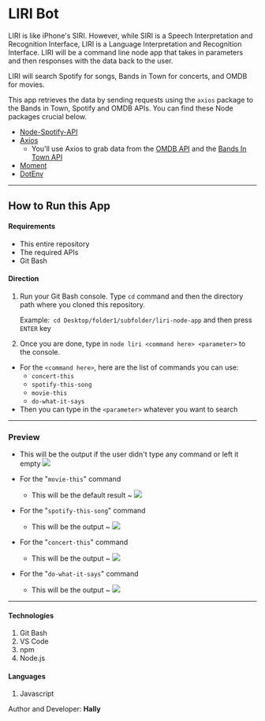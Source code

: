 # LIRI Bot
LIRI is like iPhone's SIRI. However, while SIRI is a Speech Interpretation and Recognition Interface, LIRI is a Language Interpretation and Recognition Interface. LIRI will be a command line node app that takes in parameters and then responses with the data back to the user.

LIRI will search Spotify for songs, Bands in Town for concerts, and OMDB for movies.

This app retrieves the data by sending requests using the `axios` package to the Bands in Town, Spotify and OMDB APIs. You can find these Node packages crucial below.

- [Node-Spotify-API](https://www.npmjs.com/package/node-spotify-api)
- [Axios](https://www.npmjs.com/package/axios)
  - You'll use Axios to grab data from the [OMDB API](http://www.omdbapi.com/) and the [Bands In Town API](https://www.artists.bandsintown.com/bandsintown-api)
- [Moment](https://www.npmjs.com/package/moment)
- [DotEnv](https://www.npmjs.com/package/dotenv)

---

## How to Run this App
#### Requirements
- This entire repository
- The required APIs
- Git Bash

#### Direction
1. Run your Git Bash console. Type `cd` command and then the directory path where you cloned this repository.

    Example:` cd Desktop/folder1/subfolder/liri-node-app` and then press `ENTER` key

2. Once you are done, type in `node liri <command here> <parameter>` to the console.
- For the `<command here>`, here are the list of commands you can use:
  - `concert-this`
  - `spotify-this-song`
  - `movie-this`
  - `do-what-it-says`
- Then you can type in the `<parameter>` whatever you want to search

---
### Preview
- This will be the output if the user didn't type any command or left it empty
![](https://github.com/itshally/liri-node-app/blob/master/screenshot/img-1.PNG)

- For the "`movie-this`" command
  - This will be the default result
  ~ ![](https://github.com/itshally/liri-node-app/blob/master/screenshot/img-2.PNG)

- For the "`spotify-this-song`" command
  - This will be the output
  ~ ![](https://github.com/itshally/liri-node-app/blob/master/screenshot/img-5.PNG)
  
- For the "`concert-this`" command
  - This will be the output
  ~ ![](https://github.com/itshally/liri-node-app/blob/master/screenshot/img-7.PNG)
  
- For the "`do-what-it-says`" command
  - This will be the output
  ~ ![](https://github.com/itshally/liri-node-app/blob/master/screenshot/img-9.PNG)
---
#### Technologies  
1.  Git Bash
2.  VS Code
3.  npm
4.  Node.js

#### Languages
1. Javascript





Author and Developer: **Hally**
